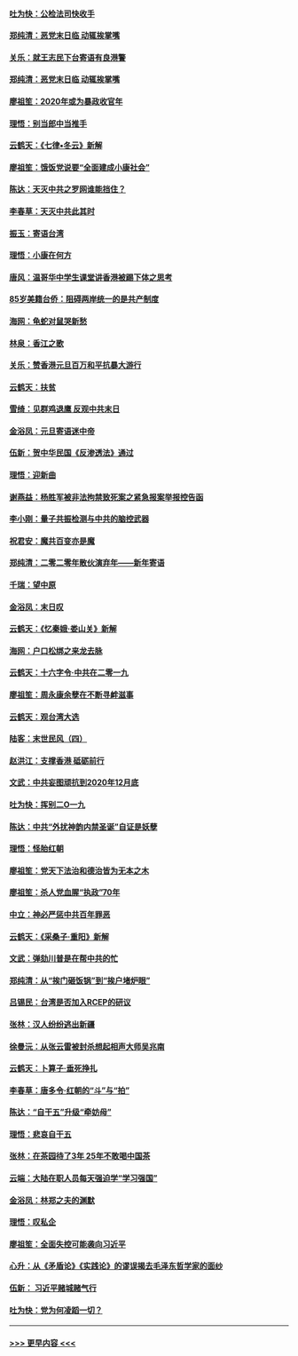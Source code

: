 #### [吐为快：公检法司快收手](../pages/nsc993/n11770359.md?t=01060655) 
#### [郑纯清：恶党末日临 动辄挨掌嘴](../pages/nsc993/n11769912.md?t=01060655) 
#### [关乐：就王志民下台寄语有良港警](../pages/nsc993/n11769903.md?t=01060655) 
#### [郑纯清：恶党末日临 动辄挨掌嘴](../pages/nsc993/n11769356.md?t=01060655) 
#### [廖祖笙：2020年或为暴政收官年](../pages/nsc993/n11768216.md?t=01060655) 
#### [理悟：别当郎中当推手](../pages/nsc993/n11768243.md?t=01060655) 
#### [云鹤天：《七律▪冬云》新解](../pages/nsc993/n11768204.md?t=01060655) 
#### [廖祖笙：饿饭党说要“全面建成小康社会”](../pages/nsc993/n11767482.md?t=01060655) 
#### [陈达：天灭中共之罗网谁能挡住？](../pages/nsc993/n11767465.md?t=01060655) 
#### [李春草：天灭中共此其时](../pages/nsc993/n11767452.md?t=01060655) 
#### [振玉：寄语台湾](../pages/nsc993/n11767432.md?t=01060655) 
#### [理悟：小康在何方](../pages/nsc993/n11767394.md?t=01060655) 
#### [唐风：温哥华中学生课堂讲香港被踢下体之思考](../pages/nsc993/n11766848.md?t=01060655) 
#### [85岁美籍台侨：阻碍两岸统一的是共产制度](../pages/nsc993/n11765043.md?t=01060655) 
#### [海网：龟蛇对鼠哭新愁](../pages/nsc993/n11764895.md?t=01060655) 
#### [林泉：香江之歌](../pages/nsc993/n11764415.md?t=01060655) 
#### [关乐：赞香港元旦百万和平抗暴大游行](../pages/nsc993/n11764382.md?t=01060655) 
#### [云鹤天：扶贫](../pages/nsc993/n11764245.md?t=01060655) 
#### [雪绮：见群鸡退鹰  反观中共末日](../pages/nsc993/n11762112.md?t=01060655) 
#### [金浴凤：元旦寄语迷中帝](../pages/nsc993/n11761788.md?t=01060655) 
#### [伍新：贺中华民国《反渗透法》通过](../pages/nsc993/n11761994.md?t=01060655) 
#### [理悟：迎新曲](../pages/nsc993/n11761152.md?t=01060655) 
#### [谢燕益：杨胜军被非法拘禁致死案之紧急报案举报控告函](../pages/nsc993/n11756134.md?t=01060655) 
#### [李小刚：量子共振检测与中共的脑控武器](../pages/nsc993/n11754518.md?t=01060655) 
#### [祝君安：魔共百变亦是魔](../pages/nsc993/n11754469.md?t=01060655) 
#### [郑纯清：二零二零年散伙演弃年——新年寄语](../pages/nsc993/n11754195.md?t=01060655) 
#### [千瑞：望中原](../pages/nsc993/n11754159.md?t=01060655) 
#### [金浴凤：末日叹](../pages/nsc993/n11752359.md?t=01060655) 
#### [云鹤天：《忆秦娥‧娄山关》新解](../pages/nsc993/n11752348.md?t=01060655) 
#### [海网：户口松绑之来龙去脉](../pages/nsc993/n11752328.md?t=01060655) 
#### [云鹤天：十六字令‧中共在二零一九](../pages/nsc993/n11752305.md?t=01060655) 
#### [廖祖笙：周永康余孽在不断寻衅滋事](../pages/nsc993/n11751013.md?t=01060655) 
#### [云鹤天：观台湾大选](../pages/nsc993/n11751007.md?t=01060655) 
#### [陆客：末世民风（四）](../pages/nsc993/n11749203.md?t=01060655) 
#### [赵洪江：支撑香港 砥砺前行](../pages/nsc993/n11748482.md?t=01060655) 
#### [文武：中共妄图顽抗到2020年12月底](../pages/nsc993/n11748446.md?t=01060655) 
#### [吐为快：挥别二O一九](../pages/nsc993/n11748411.md?t=01060655) 
#### [陈达：中共“外扰神韵内禁圣诞”自证是妖孽](../pages/nsc993/n11748226.md?t=01060655) 
#### [理悟：怪胎红朝](../pages/nsc993/n11748206.md?t=01060655) 
#### [廖祖笙：党天下法治和德治皆为无本之木](../pages/nsc993/n11748135.md?t=01060655) 
#### [廖祖笙：杀人党血腥“执政”70年](../pages/nsc993/n11745144.md?t=01060655) 
#### [中立：神必严惩中共百年罪恶](../pages/nsc993/n11744970.md?t=01060655) 
#### [云鹤天：《采桑子‧重阳》新解](../pages/nsc993/n11744948.md?t=01060655) 
#### [文武：弹劾川普是在帮中共的忙](../pages/nsc993/n11744758.md?t=01060655) 
#### [郑纯清：从“挨门砸饭锅”到“挨户堵炉眼”](../pages/nsc993/n11744745.md?t=01060655) 
#### [吕锡民：台湾是否加入RCEP的研议](../pages/nsc993/n11744701.md?t=01060655) 
#### [张林：汉人纷纷逃出新疆](../pages/nsc993/n11743530.md?t=01060655) 
#### [徐曼沅：从张云雷被封杀想起相声大师吴兆南](../pages/nsc993/n11741816.md?t=01060655) 
#### [云鹤天：卜算子‧垂死挣扎](../pages/nsc993/n11739956.md?t=01060655) 
#### [李春草：唐多令‧红朝的“斗”与“拍”](../pages/nsc993/n11739830.md?t=01060655) 
#### [陈达：“自干五”升级“牵妨母”](../pages/nsc993/n11739724.md?t=01060655) 
#### [理悟：悲哀自干五](../pages/nsc993/n11739547.md?t=01060655) 
#### [张林：在茶园待了3年 25年不敢喝中国茶](../pages/nsc993/n11739240.md?t=01060655) 
#### [云端：大陆在职人员每天强迫学“学习强国”](../pages/nsc993/n11738735.md?t=01060655) 
#### [金浴凤：林郑之夫的渊默](../pages/nsc993/n11737735.md?t=01060655) 
#### [理悟：叹私企](../pages/nsc993/n11737715.md?t=01060655) 
#### [廖祖笙：全面失控可能袭向习近平](../pages/nsc993/n11737704.md?t=01060655) 
#### [心升：从《矛盾论》《实践论》的谬误揭去毛泽东哲学家的面纱](../pages/nsc993/n11736962.md?t=01060655) 
#### [伍新： 习近平赌城赌气行](../pages/nsc993/n11736929.md?t=01060655) 
#### [吐为快：党为何凌蹈一切？](../pages/nsc993/n11736915.md?t=01060655) 

----
#### [ >>> 更早内容 <<< ](../indexes/nsc993-earlier.md)
